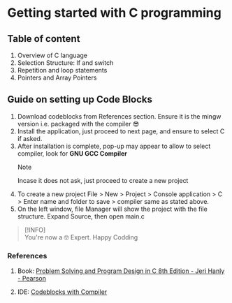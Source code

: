 # Getting started with C programming
## Table of content

1. Overview of C language
2. Selection Structure: If and switch
3. Repetition and loop statements
4. Pointers and Array Pointers

## Guide on setting up Code Blocks
1. Download codeblocks from References section. Ensure it is the mingw version i.e. packaged with the compiler :sunglasses:
2. Install the application, just proceed to next page, and ensure to select C if asked.
3. After installation is complete, pop-up may appear to allow to select compiler, look for **GNU GCC Compiler**
    > [!NOTE]  
    >Incase it does not ask, just proceed to create a new project
4. To create a new project File > New > Project > Console application > C > Enter name and folder to save > compiler same as stated above.
5. On the left window, file Manager will show the project with the file structure. Expand Source, then open main.c

> [!INFO]  
> You're now a :nerd_face: Expert. Happy Codding

### References
1. Book: [Problem Solving and Program Design in C 8th Edition - Jeri Hanly - Pearson](https://gooliusboozler.neocities.org/Problem%20Solving%20and%20Program%20Design%20in%20C%208th%20Edition%20-%20Jeri%20Hanly%20-%20Pearson.pdf)

2. IDE: [Codeblocks with Compiler](https://sourceforge.net/projects/codeblocks/files/Binaries/25.03/Windows/codeblocks-25.03mingw-setup.exe)
